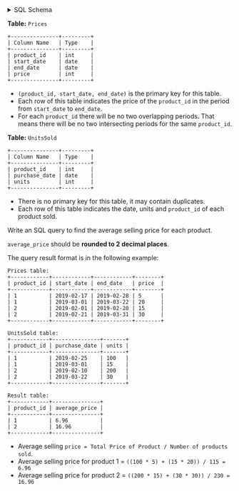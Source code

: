 <details>
<summary> SQL Schema</summary>

```sql
DROP TABLE IF EXISTS Prices;

CREATE TABLE IF NOT EXISTS
  Prices (product_id int, start_date date, end_date date, price int);

INSERT INTO
  Prices (product_id, start_date, end_date, price)
VALUES
  ('1', '2019-02-17', '2019-02-28', '5'),
  ('1', '2019-03-01', '2019-03-22', '20'),
  ('2', '2019-02-01', '2019-02-20', '15'),
  ('2', '2019-02-21', '2019-03-31', '30');


DROP TABLE IF EXISTS UnitsSold;

CREATE TABLE IF NOT EXISTS
  UnitsSold (product_id int, purchase_date date, units int);

INSERT INTO
  UnitsSold (product_id, purchase_date, units)
VALUES
  ('1', '2019-02-25', '100'),
  ('1', '2019-03-01', '15'),
  ('2', '2019-02-10', '200'),
  ('2', '2019-03-22', '30');
```

</details>

**Table:** `Prices`

```
+---------------+---------+
| Column Name   | Type    |
+---------------+---------+
| product_id    | int     |
| start_date    | date    |
| end_date      | date    |
| price         | int     |
+---------------+---------+
```

- `(product_id, start_date, end_date)` is the primary key for this table.
- Each row of this table indicates the price of the `product_id` in the period from `start_date` to `end_date`.
- For each `product_id` there will be no two overlapping periods. That means there will be no two intersecting periods for the same `product_id`.

**Table:** `UnitsSold`

```
+---------------+---------+
| Column Name   | Type    |
+---------------+---------+
| product_id    | int     |
| purchase_date | date    |
| units         | int     |
+---------------+---------+
```

- There is no primary key for this table, it may contain duplicates.
- Each row of this table indicates the date, units and `product_id` of each product sold. 

Write an SQL query to find the average selling price for each product.

`average_price` should be **rounded to 2 decimal places**.

The query result format is in the following example:

```
Prices table:
+------------+------------+------------+--------+
| product_id | start_date | end_date   | price  |
+------------+------------+------------+--------+
| 1          | 2019-02-17 | 2019-02-28 | 5      |
| 1          | 2019-03-01 | 2019-03-22 | 20     |
| 2          | 2019-02-01 | 2019-02-20 | 15     |
| 2          | 2019-02-21 | 2019-03-31 | 30     |
+------------+------------+------------+--------+
 
UnitsSold table:
+------------+---------------+-------+
| product_id | purchase_date | units |
+------------+---------------+-------+
| 1          | 2019-02-25    | 100   |
| 1          | 2019-03-01    | 15    |
| 2          | 2019-02-10    | 200   |
| 2          | 2019-03-22    | 30    |
+------------+---------------+-------+

Result table:
+------------+---------------+
| product_id | average_price |
+------------+---------------+
| 1          | 6.96          |
| 2          | 16.96         |
+------------+---------------+
```

- Average selling `price = Total Price of Product / Number of products sold`.
- Average selling price for product 1 = `((100 * 5) + (15 * 20)) / 115 = 6.96`
- Average selling price for product 2 = `((200 * 15) + (30 * 30)) / 230 = 16.96`